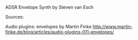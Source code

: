ADSR Envelope Synth by Steven van Esch

Sources:

Audio plugins: envelopes by Martin Finke
http://www.martin-finke.de/blog/articles/audio-plugins-011-envelopes/